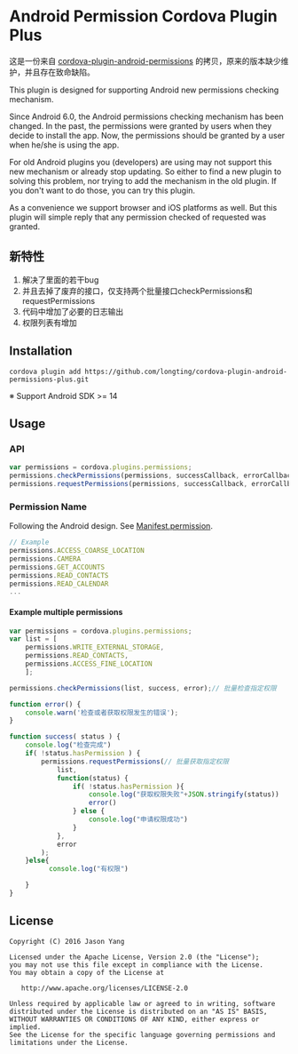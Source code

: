 Android Permission Cordova Plugin Plus
========

这是一份来自 [cordova-plugin-android-permissions](https://github.com/NeoLSN/cordova-plugin-android-permissions) 的拷贝，原来的版本缺少维护，并且存在致命缺陷。 

This plugin is designed for supporting Android new permissions checking mechanism.

Since Android 6.0, the Android permissions checking mechanism has been changed. In the past, the permissions were granted by users when they decide to install the app. Now, the permissions should be granted by a user when he/she is using the app.

For old Android plugins you (developers) are using may not support this new mechanism or already stop updating. So either to find a new plugin to solving this problem, nor trying to add the mechanism in the old plugin. If you don't want to do those, you can try this plugin.

As a convenience we support browser and iOS platforms as well. But this plugin will simple reply that any permission checked of requested was granted.

新特性
---------
1. 解决了里面的若干bug
2. 并且去掉了废弃的接口，仅支持两个批量接口checkPermissions和requestPermissions
3. 代码中增加了必要的日志输出
4. 权限列表有增加

Installation
--------

```
cordova plugin add https://github.com/longting/cordova-plugin-android-permissions-plus.git
```

※ Support Android SDK >= 14

Usage
--------

### API

```javascript
var permissions = cordova.plugins.permissions;
permissions.checkPermissions(permissions, successCallback, errorCallback);
permissions.requestPermissions(permissions, successCallback, errorCallback);
```

### Permission Name

Following the Android design. See [Manifest.permission](http://developer.android.com/intl/zh-tw/reference/android/Manifest.permission.html).
```javascript
// Example
permissions.ACCESS_COARSE_LOCATION
permissions.CAMERA
permissions.GET_ACCOUNTS
permissions.READ_CONTACTS
permissions.READ_CALENDAR
...
```

#### Example multiple permissions
```js
var permissions = cordova.plugins.permissions;
var list = [
    permissions.WRITE_EXTERNAL_STORAGE,
    permissions.READ_CONTACTS,
    permissions.ACCESS_FINE_LOCATION
    ];

permissions.checkPermissions(list, success, error);// 批量检查指定权限

function error() {
    console.warn('检查或者获取权限发生的错误');
}

function success( status ) {
    console.log("检查完成")
    if( !status.hasPermission ) {
        permissions.requestPermissions(// 批量获取指定权限
            list,
            function(status) {
                if( !status.hasPermission ){
                    console.log("获取权限失败"+JSON.stringify(status))
                    error()
                } else {
                    console.log("申请权限成功")
                }                            
            },
            error
        );
    }else{
          console.log("有权限")

    }
}

```

License
--------

    Copyright (C) 2016 Jason Yang

    Licensed under the Apache License, Version 2.0 (the "License");
    you may not use this file except in compliance with the License.
    You may obtain a copy of the License at

       http://www.apache.org/licenses/LICENSE-2.0

    Unless required by applicable law or agreed to in writing, software
    distributed under the License is distributed on an "AS IS" BASIS,
    WITHOUT WARRANTIES OR CONDITIONS OF ANY KIND, either express or implied.
    See the License for the specific language governing permissions and
    limitations under the License.
